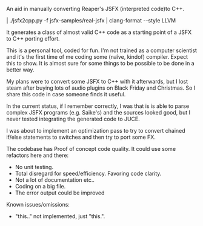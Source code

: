 An aid in manually converting Reaper's JSFX (interpreted code)to C++.

| ./jsfx2cpp.py -f jsfx-samples/real-jsfx | clang-format --style LLVM

It generates a class of almost valid C++ code as a starting point of a JSFX to
C++ porting effort.

This is a personal tool, coded for fun. I'm not trained as a computer scientist
and it's the first time of me coding some (naîve, kindof) compiler. Expect this
to show. It is almost sure for some things to be possible to be done in a better
way.

My plans were to convert some JSFX to C++ with it afterwards, but I lost steam
after buying lots of audio plugins on Black Friday and Christmas. So I share
this code in case someone finds it useful.

In the current status, if I remember correctly, I was that is is able to parse
complex JSFX programs (e.g. Saike's) and the sources looked good, but I never
tested integrating the generated code to JUCE.

I was about to implement an optimization pass to try to convert chained if/else
statements to switches and then try to port some FX.

The codebase has Proof of concept code quality. It could use some refactors here
and there:

* No unit testing.
* Total disregard for speed/efficiency. Favoring code clarity.
* Not a lot of documentation etc..
* Coding on a big file.
* The error output could be improved

Known issues/omissions:

* "this.." not implemented, just "this.".
